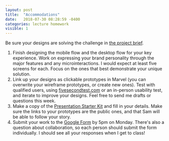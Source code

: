 ```yaml
---
layout: post
title:  "Accommodations"
date:   2018-07-30 08:28:59 -0400
categories: lecture homework
visible: 1
---
```


Be sure your designs are solving the challenge in [the project brief](https://docs.google.com/document/d/1LY8jOjdAFbNZywgRUNT113QbvzQ0QwzSc-v8tnWd3lg/edit?usp=sharing).

1. Finish designing the mobile flow and the desktop flow for your key experience. Work on expressing your brand personality through the major features and any microinteractions. I would expect at least five screens for each. Focus on the ones that best demonstrate your unique solution. 
2. Link up your designs as clickable prototypes in Marvel (you can overwrite your wireframe prototypes, or create new ones). Test with qualified users, using [fivesecondtest.com](http://fivesecondtest.com) or an in-person usability test, and iterate to improve your designs. Feel free to send me drafts or questions this week.
3. Make a copy of the [Presentation Starter Kit](https://drive.google.com/open?id=1bXdMrBggzS_2xBqN-hHdabcup1Bg7PqLm_xieUxEiPI) and fill in your details. Make sure the links to your prototypes are the public ones, and that Sam will be able to follow your story.
4. Submit your work to the [Google Form](https://goo.gl/forms/lRNyBlLQoFu7RHjJ2) by 5pm on Monday. There's also a question about collaboration, so each person should submit the form individually. I should see all your responses when I get to class!

 